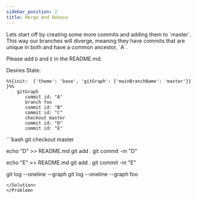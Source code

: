 ```yaml
---
sidebar_position: 2
title: Merge And Rebase
---
```


<Problem>
Lets start off by creating some more commits and adding them to `master`. This way our branches will diverge,  meaning they have commits that are unique in both and have a common ancestor, `A`.

Please add `D` and `E` in the README.md.

Desires State:

```mermaid
%%{init:  {'theme': 'base', 'gitGraph': {'mainBranchName': 'master'}} }%%
    gitGraph
       commit id: "A"
       branch foo
       commit id: "B"
       commit id: "C"
       checkout master
       commit id: "D"
       commit id: "E"

```

<Solution>
```bash
git checkout master

echo "D" >> README.md
git add .
git commit -m "D"

echo "E" >> README.md
git add .
git commit -m "E"

git log --oneline --graph
git log --oneline --graph foo

```
</Solution>
</Problem>
